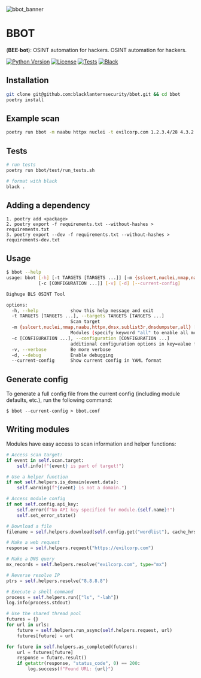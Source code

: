 ![bbot_banner](https://user-images.githubusercontent.com/20261699/158000235-6c1ace81-a267-4f8e-90a1-f4c16884ebac.png)

# BBOT
(**BEE·bot**): OSINT automation for hackers. OSINT automation for hackers.

[![Python Version](https://img.shields.io/badge/python-3.7+-blue)](https://www.python.org) [![License](https://img.shields.io/badge/license-GPLv3-blue.svg)](https://github.com/blacklanternsecurity/bbot/blob/dev/LICENSE) [![Tests](https://github.com/blacklanternsecurity/bbot/workflows/tests/badge.svg)](https://github.com/blacklanternsecurity/bbot/actions?query=workflow%3A"tests") [![Black](https://img.shields.io/badge/code%20style-black-000000.svg)](https://github.com/psf/black)

## Installation
~~~bash
git clone git@github.com:blacklanternsecurity/bbot.git && cd bbot
poetry install
~~~

## Example scan
~~~bash
poetry run bbot -m naabu httpx nuclei -t evilcorp.com 1.2.3.4/28 4.3.2.1
~~~

## Tests
~~~bash
# run tests
poetry run bbot/test/run_tests.sh

# format with black
black .
~~~

## Adding a dependency
~~~
1. poetry add <package>
2. poetry export -f requirements.txt --without-hashes > requirements.txt
3. poetry export --dev -f requirements.txt --without-hashes > requirements-dev.txt
~~~

## Usage
~~~bash
$ bbot --help
usage: bbot [-h] [-t TARGETS [TARGETS ...]] [-m {sslcert,nuclei,nmap,naabu,httpx,dnsx,sublist3r,dnsdumpster,all} [{sslcert,nuclei,nmap,naabu,httpx,dnsx,sublist3r,dnsdumpster,all} ...]]
            [-c [CONFIGURATION ...]] [-v] [-d] [--current-config]

Bighuge BLS OSINT Tool

options:
  -h, --help            show this help message and exit
  -t TARGETS [TARGETS ...], --targets TARGETS [TARGETS ...]
                        Scan target
  -m {sslcert,nuclei,nmap,naabu,httpx,dnsx,sublist3r,dnsdumpster,all} [{sslcert,nuclei,nmap,naabu,httpx,dnsx,sublist3r,dnsdumpster,all} ...], --modules {sslcert,nuclei,nmap,naabu,httpx,dnsx,sublist3r,dnsdumpster,all} [{sslcert,nuclei,nmap,naabu,httpx,dnsx,sublist3r,dnsdumpster,all} ...]
                        Modules (specify keyword "all" to enable all modules)
  -c [CONFIGURATION ...], --configuration [CONFIGURATION ...]
                        additional configuration options in key=value format
  -v, --verbose         Be more verbose
  -d, --debug           Enable debugging
  --current-config      Show current config in YAML format
~~~

## Generate config
To generate a full config file from the current config (including module defaults, etc.), run the following command:
~~~
$ bbot --current-config > bbot.conf
~~~

## Writing modules
Modules have easy access to scan information and helper functions:
~~~python
# Access scan target:
if event in self.scan.target:
    self.info(f"{event} is part of target!")

# Use a helper function
if not self.helpers.is_domain(event.data):
    self.warning(f"{event} is not a domain.")

# Access module config
if not self.config.api_key:
    self.error(f"No API key specified for module.{self.name}!")
    self.set_error_state()

# Download a file
filename = self.helpers.download(self.config.get("wordlist"), cache_hrs=720)

# Make a web request
response = self.helpers.request("https://evilcorp.com")

# Make a DNS query
mx_records = self.helpers.resolve("evilcorp.com", type="mx")

# Reverse resolve IP
ptrs = self.helpers.resolve("8.8.8.8")

# Execute a shell command
process = self.helpers.run(["ls", "-lah"])
log.info(process.stdout)

# Use the shared thread pool
futures = {}
for url in urls:
    future = self.helpers.run_async(self.helpers.request, url)
    futures[future] = url

for future in self.helpers.as_completed(futures):
    url = futures[future]
    response = future.result()
    if getattr(response, "status_code", 0) == 200:
        log.success(f"Found URL: {url}")
~~~